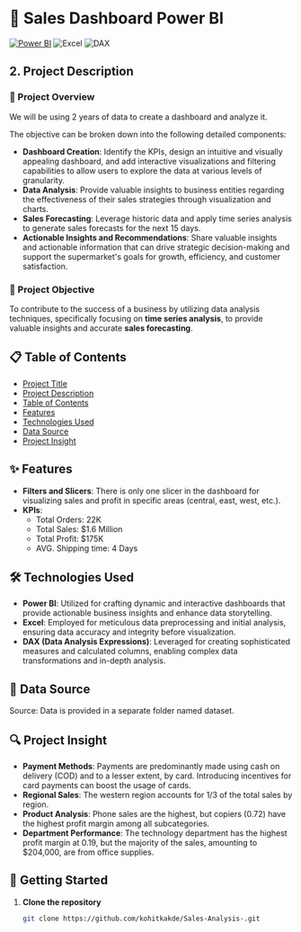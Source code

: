 # 🎯 Sales Dashboard Power BI

[![Power BI](https://img.shields.io/badge/Power%20BI-Dashboard-yellow)](https://app.powerbi.com/view?r=eyJrIjoiZjYyNTllMzYtZDQ4Ny00NGMwLWJhODAtNDdlMmUwOTEwMzk2IiwidCI6IjBlYmZmOTczLWU0YmItNGZmNi05ZDE1LWI2OWVhYTRiYjg2ZSJ9)
 ![Excel](https://img.shields.io/badge/Excel-Data%20Preprocessing-green) ![DAX](https://img.shields.io/badge/DAX-Analysis-blue)

## 2. Project Description

### 📝 Project Overview

We will be using 2 years of data to create a dashboard and analyze it.

The objective can be broken down into the following detailed components:

- **Dashboard Creation**: Identify the KPIs, design an intuitive and visually appealing dashboard, and add interactive visualizations and filtering capabilities to allow users to explore the data at various levels of granularity.
- **Data Analysis**: Provide valuable insights to business entities regarding the effectiveness of their sales strategies through visualization and charts.
- **Sales Forecasting**: Leverage historic data and apply time series analysis to generate sales forecasts for the next 15 days.
- **Actionable Insights and Recommendations**: Share valuable insights and actionable information that can drive strategic decision-making and support the supermarket's goals for growth, efficiency, and customer satisfaction.

### 🎯 Project Objective

To contribute to the success of a business by utilizing data analysis techniques, specifically focusing on **time series analysis**, to provide valuable insights and accurate **sales forecasting**.

## 📋 Table of Contents

- [Project Title](#-sales-dashboard-power-bi)
- [Project Description](#2-project-description)
- [Table of Contents](#-table-of-contents)
- [Features](#-features)
- [Technologies Used](#-technologies-used)
- [Data Source](#-data-source)
- [Project Insight](#-project-insight)

## ✨ Features

- **Filters and Slicers**: There is only one slicer in the dashboard for visualizing sales and profit in specific areas (central, east, west, etc.).
- **KPIs**:
  - Total Orders: 22K
  - Total Sales: $1.6 Million
  - Total Profit: $175K
  - AVG. Shipping time: 4 Days

## 🛠 Technologies Used

- **Power BI**: Utilized for crafting dynamic and interactive dashboards that provide actionable business insights and enhance data storytelling.
- **Excel**: Employed for meticulous data preprocessing and initial analysis, ensuring data accuracy and integrity before visualization.
- **DAX (Data Analysis Expressions)**: Leveraged for creating sophisticated measures and calculated columns, enabling complex data transformations and in-depth analysis.

## 📂 Data Source

Source: Data is provided in a separate folder named dataset.

## 🔍 Project Insight

- **Payment Methods**: Payments are predominantly made using cash on delivery (COD) and to a lesser extent, by card. Introducing incentives for card payments can boost the usage of cards.
- **Regional Sales**: The western region accounts for 1/3 of the total sales by region.
- **Product Analysis**: Phone sales are the highest, but copiers (0.72) have the highest profit margin among all subcategories.
- **Department Performance**: The technology department has the highest profit margin at 0.19, but the majority of the sales, amounting to $204,000, are from office supplies.

## 🚀 Getting Started

1. **Clone the repository**
   ```sh
   git clone https://github.com/kohitkakde/Sales-Analysis-.git
